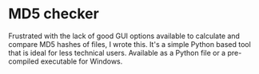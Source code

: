 # MD5 checker
Frustrated with the lack of good GUI options available to calculate and compare MD5 hashes of files, I wrote this. 
It's a simple Python based tool that is ideal for less technical users.
Available as a Python file or a pre-compiled executable for Windows.
